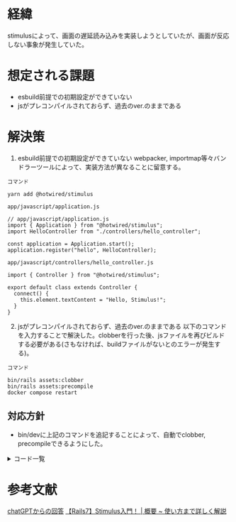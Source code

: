 # 経緯
stimulusによって、画面の遅延読み込みを実装しようとしていたが、画面が反応しない事象が発生していた。

# 想定される課題
- esbuild前提での初期設定ができていない
- jsがプレコンパイルされておらず、過去のver.のままである


# 解決策
1. esbuild前提での初期設定ができていない
webpacker, importmap等々バンドラーツールによって、実装方法が異なることに留意する。

``コマンド``
```
yarn add @hotwired/stimulus
```

``app/javascript/application.js ``
```
// app/javascript/application.js
import { Application } from "@hotwired/stimulus";
import HelloController from "./controllers/hello_controller";

const application = Application.start();
application.register("hello", HelloController);
```


``app/javascript/controllers/hello_controller.js``
```
import { Controller } from "@hotwired/stimulus";

export default class extends Controller {
  connect() {
    this.element.textContent = "Hello, Stimulus!";
  }
}
```

2. jsがプレコンパイルされておらず、過去のver.のままである
以下のコマンドを入力することで解決した。clobberを行った後、jsファイルを再びビルドする必要がある(さもなければ、buildファイルがないとのエラーが発生する)。

``コマンド``
```
bin/rails assets:clobber
bin/rails assets:precompile
docker compose restart
```
## 対応方針
- bin/devに上記のコマンドを追記することによって、自動でclobber, precompileできるようにした。

<details>

<summary>コード一覧</summary>
```
```

</details>



# 参考文献

[chatGPTからの回答](https://chatgpt.com/share/676924b2-e5c4-8003-9091-f732c7f45a0e)
[【Rails7】Stimulus入門！ | 概要 ~ 使い方まで詳しく解説](https://blog.to-ko-s.com/stimlus-introduce/)

